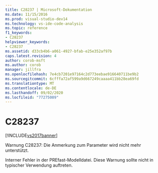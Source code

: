 ```yaml
---
title: C28237 | Microsoft-Dokumentation
ms.date: 11/15/2016
ms.prod: visual-studio-dev14
ms.technology: vs-ide-code-analysis
ms.topic: reference
f1_keywords:
- C28237
helpviewer_keywords:
- C28237
ms.assetid: d33cb4b6-a061-4927-bfab-e25e352af97b
caps.latest.revision: 4
author: corob-msft
ms.author: corob
manager: jillfra
ms.openlocfilehash: 7e4cb7201e97164c2d773eebae916640711be9b2
ms.sourcegitcommit: 6cfffa72af599a9d667249caaaa411bb28ea69fd
ms.translationtype: MT
ms.contentlocale: de-DE
ms.lasthandoff: 09/02/2020
ms.locfileid: "77275009"
---
```

# <a name="c28237"></a>C28237
[!INCLUDE[vs2017banner](../includes/vs2017banner.md)]

Warnung C28237: Die Anmerkung zum Parameter wird nicht mehr unterstützt.  
  
 Interner Fehler in der PREfast-Modelldatei. Diese Warnung sollte nicht in typischer Verwendung auftreten.
